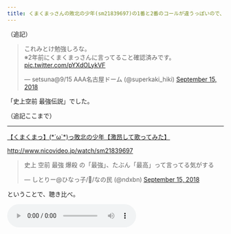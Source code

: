 ```yaml
---
title: くまくまっさんの敗北の少年(sm21839697)の1番と2番のコールが違うっぽいので、聴き比べ
---
```


（追記）

<blockquote class="twitter-tweet" data-partner="tweetdeck"><p lang="ja" dir="ltr">これみとけ勉強しろな。<br>※2年前にくまくまっさんに言ってること確認済みです。 <a href="https://t.co/pYXdOLykVF">pic.twitter.com/pYXdOLykVF</a></p>&mdash; setsuna@9/15 AAA名古屋ドーム (@superkaki_hiki) <a href="https://twitter.com/superkaki_hiki/status/1040834471681875968?ref_src=twsrc%5Etfw">September 15, 2018</a></blockquote>
<script async src="https://platform.twitter.com/widgets.js" charset="utf-8"></script>

「史上空前 最強伝説」でした。

（追記ここまで）

<hr>

<script type="application/javascript" src="https://embed.nicovideo.jp/watch/sm21839697/script?w=640&h=360"></script><noscript><a href="http://www.nicovideo.jp/watch/sm21839697">【くまくまっ】(*´ω`*)っ敗北の少年【激昂して歌ってみた】</a></noscript>

http://www.nicovideo.jp/watch/sm21839697

<blockquote class="twitter-tweet" data-partner="tweetdeck"><p lang="ja" dir="ltr">史上 空前 最強 爆殺 の「最強」、たぶん「最高」って言ってる気がする</p>&mdash; しとりー@ひなっ子/🍆/なの民 (@ndxbn) <a href="https://twitter.com/ndxbn/status/1040812989182402560?ref_src=twsrc%5Etfw">September 15, 2018</a></blockquote>
<script async src="https://platform.twitter.com/widgets.js" charset="utf-8"></script>

ということで、聴き比べ。

<audio src="/assets/2018-09-15_concat.mp3" controls>
